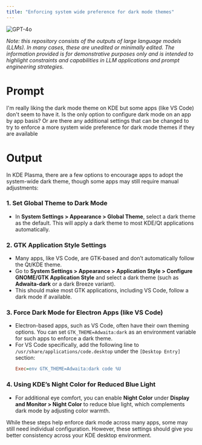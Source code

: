 ```yaml
---
title: "Enforcing system wide preference for dark mode themes"
---
```

![GPT-4o](https://img.shields.io/badge/GPT--4o-3333FF?style=for-the-badge&logo=openai&logoColor=white)



*Note: this repository consists of the outputs of large language models (LLMs). In many cases, these are unedited or minimally edited. The information provided is for demonstrative purposes only and is intended to highlight constraints and capabilities in LLM applications and prompt engineering strategies.*


# Prompt

I'm really liking the dark mode theme on KDE but some apps (like VS Code) don't seem to have it. Is the only option to configure dark mode on an app by app basis? Or are there any additional settings that can be changed to try to enforce a more system wide preference for dark mode themes if they are available

# Output
In KDE Plasma, there are a few options to encourage apps to adopt the system-wide dark theme, though some apps may still require manual adjustments:

### 1. **Set Global Theme to Dark Mode**
   - In **System Settings > Appearance > Global Theme**, select a dark theme as the default. This will apply a dark theme to most KDE/Qt applications automatically.

### 2. **GTK Application Style Settings**
   - Many apps, like VS Code, are GTK-based and don’t automatically follow the Qt/KDE theme.
   - Go to **System Settings > Appearance > Application Style > Configure GNOME/GTK Application Style** and select a dark theme (such as **Adwaita-dark** or a dark Breeze variant).
   - This should make most GTK applications, including VS Code, follow a dark mode if available.

### 3. **Force Dark Mode for Electron Apps (like VS Code)**
   - Electron-based apps, such as VS Code, often have their own theming options. You can set `GTK_THEME=Adwaita:dark` as an environment variable for such apps to enforce a dark theme.
   - For VS Code specifically, add the following line to `/usr/share/applications/code.desktop` under the `[Desktop Entry]` section:
     ```ini
     Exec=env GTK_THEME=Adwaita:dark code %U
     ```

### 4. **Using KDE’s Night Color for Reduced Blue Light**
   - For additional eye comfort, you can enable **Night Color** under **Display and Monitor > Night Color** to reduce blue light, which complements dark mode by adjusting color warmth.

While these steps help enforce dark mode across many apps, some may still need individual configuration. However, these settings should give you better consistency across your KDE desktop environment.